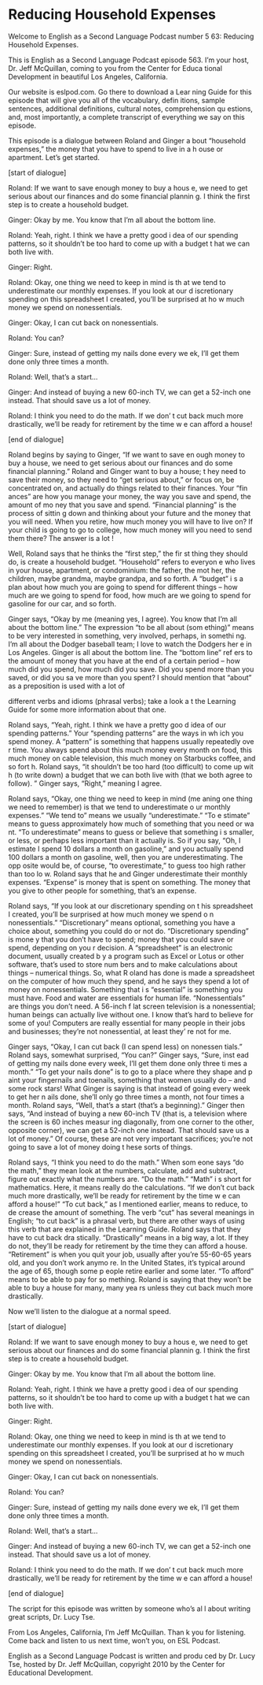 # Reducing Household Expenses

Welcome to English as a Second Language Podcast number 5 63: Reducing Household Expenses. 

This is English as a Second Language Podcast episode 563.  I’m your host, Dr. Jeff McQuillan, coming to you from the Center for Educa tional Development in beautiful Los Angeles, California. 

Our website is eslpod.com.  Go there to download a Lear ning Guide for this episode that will give you all of the vocabulary, defin itions, sample sentences, additional definitions, cultural notes, comprehension qu estions, and, most importantly, a complete transcript of everything we say on  this episode. 

This episode is a dialogue between Roland and Ginger a bout “household expenses,” the money that you have to spend to live in a h ouse or apartment. Let’s get started. 

[start of dialogue] 

Roland:  If we want to save enough money to buy a hous e, we need to get serious about our finances and do some financial plannin g.  I think the first step is to create a household budget. 

Ginger:  Okay by me.  You know that I’m all about the bottom line. 

Roland:  Yeah, right.  I think we have a pretty good i dea of our spending patterns, so it shouldn’t be too hard to come up with a budget t hat we can both live with.   

Ginger:  Right. 

Roland:  Okay, one thing we need to keep in mind is th at we tend to underestimate our monthly expenses.  If you look at our d iscretionary spending on this spreadsheet I created, you’ll be surprised at ho w much money we spend on nonessentials. 

Ginger:  Okay, I can cut back on nonessentials. 

Roland:  You can?    

 Ginger:  Sure, instead of getting my nails done every we ek, I’ll get them done only three times a month. 

Roland:  Well, that’s a start… 

Ginger:  And instead of buying a new 60-inch TV, we can  get a 52-inch one instead.  That should save us a lot of money. 

Roland:  I think you need to do the math.  If we don’ t cut back much more drastically, we’ll be ready for retirement by the time w e can afford a house! 

[end of dialogue] 

Roland begins by saying to Ginger, “If we want to save en ough money to buy a house, we need to get serious about our finances and do some financial planning.”  Roland and Ginger want to buy a house; t hey need to save their money, so they need to “get serious about,” or focus on, be concentrated on, and actually do things related to their finances.  Your “fin ances” are how you manage your money, the way you save and spend, the amount of mo ney that you save and spend.  “Financial planning” is the process of sittin g down and thinking about your future and the money that you will need.  When you  retire, how much money you will have to live on?  If your child is going to go  to college, how much money will you need to send them there?  The answer is a lot !   

Well, Roland says that he thinks the “first step,” the fir st thing they should do, is create a household budget.  “Household” refers to everyon e who lives in your house, apartment, or condominium: the father, the mot her, the children, maybe grandma, maybe grandpa, and so forth.  A “budget” i s a plan about how much you are going to spend for different things – how much are we going to spend for food, how much are we going to spend for gasoline for  our car, and so forth. 

Ginger says, “Okay by me (meaning yes, I agree).  You know that I’m all about the bottom line.”  The expression “to be all about (som ething)” means to be very interested in something, very involved, perhaps, in somethi ng.  I’m all about the Dodger baseball team; I love to watch the Dodgers her e in Los Angeles.  Ginger is all about the bottom line.  The “bottom line” ref ers to the amount of money that you have at the end of a certain period – how much did you spend, how much did you save.  Did you spend more than you saved, or did you sa ve more than you spent?  I should mention that “about” as a preposition  is used with a lot of  

 different verbs and idioms (phrasal verbs); take a look a t the Learning Guide for some more information about that one. 

Roland says, “Yeah, right.  I think we have a pretty goo d idea of our spending patterns.”  Your “spending patterns” are the ways in wh ich you spend money.  A “pattern” is something that happens usually repeatedly ove r time.  You always spend about this much money every month on food, this much money on cable television, this much money on Starbucks coffee, and so fort h.  Roland says, “it shouldn’t be too hard (too difficult) to come up wit h (to write down) a budget that we can both live with (that we both agree to follow). ”  Ginger says, “Right,” meaning I agree. 

Roland says, “Okay, one thing we need to keep in mind (me aning one thing we need to remember) is that we tend to underestimate o ur monthly expenses.” “We tend to” means we usually “underestimate.”  “To e stimate” means to guess approximately how much of something that you need or wa nt.  “To underestimate” means to guess or believe that something i s smaller, or less, or perhaps less important than it actually is.  So if you say,  “Oh, I estimate I spend 10 dollars a month on gasoline,” and you actually spend 100 dollars a month on gasoline, well, then you are underestimating.  The opp osite would be, of course, “to overestimate,” to guess too high rather than too lo w.  Roland says that he and Ginger underestimate their monthly expenses.  “Expense” is money that is spent on something.  The money that you give to other people for something, that’s an expense. 

Roland says, “If you look at our discretionary spending on t his spreadsheet I created, you’ll be surprised at how much money we spend o n nonessentials.” “Discretionary” means optional, something you have a choice about, something you could do or not do.  “Discretionary spending” is mone y that you don’t have to spend; money that you could save or spend, depending on you r decision.  A “spreadsheet” is an electronic document, usually created b y a program such as Excel or Lotus or other software, that’s used to store num bers and to make calculations about things – numerical things.  So, what R oland has done is made a spreadsheet on the computer of how much they spend, and he says they spend a lot of money on nonessentials.  Something that i s “essential” is something you must have.  Food and water are essentials for human life. “Nonessentials” are things you don’t need.  A 56-inch f lat screen television is a nonessential; human beings can actually live without one.   I know that’s hard to believe for some of you!  Computers are really essential for many people in their jobs and businesses; they’re not nonessential, at least they’ re not for me.  

 Ginger says, “Okay, I can cut back (I can spend less) on nonessen tials.”  Roland says, somewhat surprised, “You can?”  Ginger says, “Sure, inst ead of getting my nails done every week, I’ll get them done only three ti mes a month.”  “To get your nails done” is to go to a place where they shape and p aint your fingernails and toenails, something that women usually do – and some rock stars!  What Ginger is saying is that instead of going every week to get her n ails done, she’ll only go three times a month, not four times a month.  Roland  says, “Well, that’s a start (that’s a beginning).”  Ginger then says, “And instead of buying a new 60-inch TV (that is, a television where the screen is 60 inches measur ing diagonally, from one corner to the other, opposite corner), we can get a  52-inch one instead.  That should save us a lot of money.”  Of course, these are not  very important sacrifices; you’re not going to save a lot of money doing t hese sorts of things.   

Roland says, “I think you need to do the math.”  When som eone says “do the math,” they mean look at the numbers, calculate, add and  subtract, figure out exactly what the numbers are.  “Do the math.”  “Math” i s short for mathematics. Here, it means really do the calculations.  “If we don’t  cut back much more drastically, we’ll be ready for retirement by the time w e can afford a house!”  “To cut back,” as I mentioned earlier, means to reduce, to de crease the amount of something.  The verb “cut” has several meanings in English;  “to cut back” is a phrasal verb, but there are other ways of using this verb that are explained in the Learning Guide.  Roland says that they have to cut back dra stically.  “Drastically” means in a big way, a lot.  If they do not, they’ll be ready for retirement by the time they can afford a house.  “Retirement” is when you quit your job, usually after you’re 55-60-65 years old, and you don’t work anymo re.  In the United States, it’s typical around the age of 65, though some p eople retire earlier and some later.  “To afford” means to be able to pay for so mething.  Roland is saying that they won’t be able to buy a house for many, many yea rs unless they cut back much more drastically. 

Now we’ll listen to the dialogue at a normal speed. 

[start of dialogue] 

Roland:  If we want to save enough money to buy a hous e, we need to get serious about our finances and do some financial plannin g.  I think the first step is to create a household budget. 

Ginger:  Okay by me.  You know that I’m all about the bottom line.  

 Roland:  Yeah, right.  I think we have a pretty good i dea of our spending patterns, so it shouldn’t be too hard to come up with a budget t hat we can both live with.   

Ginger:  Right. 

Roland:  Okay, one thing we need to keep in mind is th at we tend to underestimate our monthly expenses.  If you look at our d iscretionary spending on this spreadsheet I created, you’ll be surprised at ho w much money we spend on nonessentials. 

Ginger:  Okay, I can cut back on nonessentials. 

Roland:  You can?   

Ginger:  Sure, instead of getting my nails done every we ek, I’ll get them done only three times a month. 

Roland:  Well, that’s a start… 

Ginger:  And instead of buying a new 60-inch TV, we can  get a 52-inch one instead.  That should save us a lot of money. 

Roland:  I think you need to do the math.  If we don’ t cut back much more drastically, we’ll be ready for retirement by the time w e can afford a house! 

[end of dialogue] 

The script for this episode was written by someone who’s al l about writing great scripts, Dr. Lucy Tse.   

From Los Angeles, California, I’m Jeff McQuillan.  Than k you for listening.  Come back and listen to us next time, won’t you, on ESL Podcast.  

English as a Second Language Podcast is written and produ ced by Dr. Lucy Tse, hosted by Dr. Jeff McQuillan, copyright 2010 by the Center  for Educational Development.

